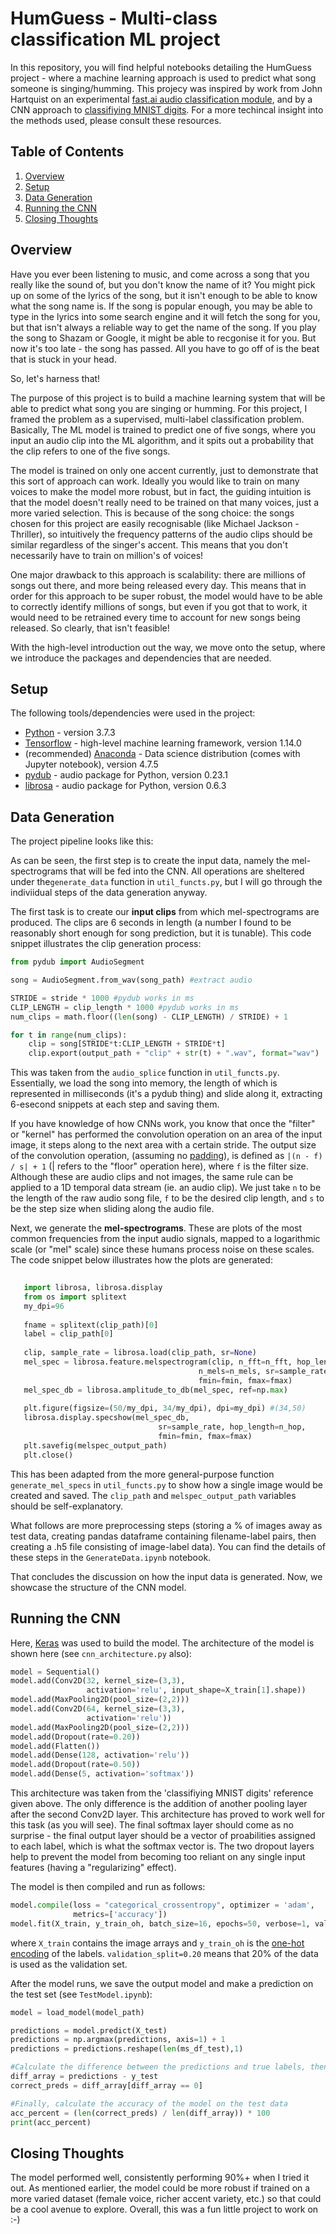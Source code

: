 # HumGuess - Multi-class classification ML project

In this repository, you will find helpful notebooks detailing the HumGuess project - where a machine learning approach is used to
predict what song someone is singing/humming. This projecy was inspired by work from John Hartquist on an experimental [fast.ai audio classification module](https://towardsdatascience.com/audio-classification-using-fastai-and-on-the-fly-frequency-transforms-4dbe1b540f89), and by a CNN approach to [classifiying MNIST digits](https://medium.com/x8-the-ai-community/audio-classification-using-cnn-coding-example-f9cbd272269e). For a more techincal insight into the methods used, please consult these resources.

## Table of Contents

1. [Overview](https://github.com/izwauld/HumGuess#overview)
2. [Setup](https://github.com/izwauld/HumGuess#setup)
3. [Data Generation](https://github.com/izwauld/HumGuess#data-generation)
4. [Running the CNN](https://github.com/izwauld/HumGuess#running-the-cnn) 
5. [Closing Thoughts](https://github.com/izwauld/HumGuess#closing-thoughts)

## Overview

Have you ever been listening to music, and come across a song that you really like the sound of, but you don't know the name of it? You might pick up on some of the lyrics of the song, but it isn't enough to be able to know what the song name is. If the song is popular enough, you may be able to type in the lyrics into some search engine and it will fetch the song for you, but that isn't always a reliable way to get the name of the song. If you play the song to Shazam or Google, it might be able to recgonise it for you. But now it's too late - the song has passed. All you have to go off of is the beat that is stuck in your head.

So, let's harness that!

The purpose of this project is to build a machine learning system that will be able to predict what song you are singing or humming. For this project, I framed the problem as a supervised, multi-label classification problem. Basically, The ML model is trained to predict one of five songs, where you input an audio clip into the ML algorithm, and it spits out a probability that the clip refers to one of the five songs.

The model is trained on only one accent currently, just to demonstrate that this sort of approach can work. Ideally you would like to train on many voices to make the model more robust, but in fact, the guiding intuition is that the model doesn't really need to be trained on that many voices, just a more varied selection. This is because of the song choice: the songs chosen for this project are easily recognisable (like Michael Jackson - Thriller), so intuitively the frequency patterns of the audio clips should be similar regardless of the singer's accent. This means that you don't necessarily have to train on million's of voices! 

One major drawback to this approach is scalability: there are millions of songs out there, and more being released every day. This means that in order for this approach to be super robust, the model would have to be able to correctly identify millions of songs, but even if you got that to work, it would need to be retrained every time to account for new songs being released. So clearly, that isn't feasible!

With the high-level introduction out the way, we move onto the setup, where we introduce the packages and dependencies that are needed.


## Setup

The following tools/dependencies were used in the project:
* [Python](https://www.python.org/) - version 3.7.3
* [Tensorflow](https://www.tensorflow.org/) - high-level machine learning framework, version 1.14.0
* (recommended) [Anaconda](https://www.anaconda.com/) - Data science distribution (comes with Jupyter notebook), version 4.7.5
* [pydub](https://pypi.org/project/pydub/) - audio package for Python, version 0.23.1
* [librosa](https://librosa.github.io/librosa/) - audio package for Python, version 0.6.3


## Data Generation

The project pipeline looks like this:

As can be seen, the first step is to create the input data, namely the mel-spectrograms that will be fed into the CNN. All operations are sheltered under the`generate_data` function in `util_functs.py`, but I will go through the indiviidual steps of the data generation anyway.


The first task is to create our **input clips** from which mel-spectrograms are produced. The clips are 6 seconds in length (a number I found to be reasonably short enough for song prediction, but it is tunable). This code snippet illustrates the clip generation process:

```python
from pydub import AudioSegment

song = AudioSegment.from_wav(song_path) #extract audio

STRIDE = stride * 1000 #pydub works in ms
CLIP_LENGTH = clip_length * 1000 #pydub works in ms
num_clips = math.floor((len(song) - CLIP_LENGTH) / STRIDE) + 1

for t in range(num_clips):
    clip = song[STRIDE*t:CLIP_LENGTH + STRIDE*t]
    clip.export(output_path + "clip" + str(t) + ".wav", format="wav")
```
This was taken from the `audio_splice` function in `util_functs.py`. Essentially, we load the song into memory, the length of which is represented in milliseconds (it's a pydub thing) and slide along it, extracting 6-esecond snippets at each step and saving them. 

If you have knowledge of how CNNs work, you know that once the "filter" or "kernel" has performed the convolution operation on an area of the input image, it steps along to the next area with a certain stride. The output size of the convolution operation, (assuming no [padding](https://medium.com/@ayeshmanthaperera/what-is-padding-in-cnns-71b21fb0dd7)), is defined as `|(n - f) / s| + 1` (| refers to the "floor" operation here), where `f` is the filter size. Although these are audio clips and not images, the same rule can be applied to a 1D temporal data stream (ie. an audio clip). We just take `n` to be the length of the raw audio song file, `f` to be the desired clip length, and `s` to be the step size when sliding along the audio file. 


Next, we generate the **mel-spectrograms**. These are plots of the most common frequencies from the input audio signals, mapped to a logarithmic scale (or "mel" scale) since these humans process noise on these scales. The code snippet below illustrates how the plots are generated:

```python
    
   import librosa, librosa.display
   from os import splitext
   my_dpi=96
   
   fname = splitext(clip_path)[0]
   label = clip_path[0]
        
   clip, sample_rate = librosa.load(clip_path, sr=None)
   mel_spec = librosa.feature.melspectrogram(clip, n_fft=n_fft, hop_length=n_hop,
                                          n_mels=n_mels, sr=sample_rate, power=1.0, 
                                          fmin=fmin, fmax=fmax)
   mel_spec_db = librosa.amplitude_to_db(mel_spec, ref=np.max)
        
   plt.figure(figsize=(50/my_dpi, 34/my_dpi), dpi=my_dpi) #(34,50)
   librosa.display.specshow(mel_spec_db,
                                 sr=sample_rate, hop_length=n_hop,
                                 fmin=fmin, fmax=fmax)
   plt.savefig(melspec_output_path)
   plt.close()
```

This has been adapted from the more general-purpose function `generate_mel_specs` in `util_functs.py` to show how a single image would be created and saved. The `clip_path` and `melspec_output_path` variables should be self-explanatory.


What follows are more preprocessing steps (storing a % of images away as test data, creating pandas dataframe containing filename-label pairs, then creating a .h5 file consisting of image-label data). You can find the details of these steps in the `GenerateData.ipynb` notebook.

That concludes the discussion on how the input data is generated. Now, we showcase the structure of the CNN model.


## Running the CNN

Here, [Keras](https://keras.io/) was used to build the model. The architecture of the model is shown here (see `cnn_architecture.py` also):

```python
model = Sequential()
model.add(Conv2D(32, kernel_size=(3,3), 
                 activation='relu', input_shape=X_train[1].shape))
model.add(MaxPooling2D(pool_size=(2,2)))
model.add(Conv2D(64, kernel_size=(3,3), 
                 activation='relu'))
model.add(MaxPooling2D(pool_size=(2,2)))
model.add(Dropout(rate=0.20))
model.add(Flatten())
model.add(Dense(128, activation='relu'))
model.add(Dropout(rate=0.50))
model.add(Dense(5, activation='softmax'))
```

This architecture was taken from the 'classifiying MNIST digits' reference given above. The only difference is the addition of another pooling layer after the second Conv2D layer. This architecture has proved to work well for this task (as you will see). The final softmax layer should come as no surprise - the final output layer should be a vector of proabilities assigned to each label, which is what the softmax vector is. The two dropout layers help to prevent the model from becoming too reliant on any single input features (having a "regularizing" effect). 

The model is then compiled and run as follows:

```python
model.compile(loss = "categorical_crossentropy", optimizer = 'adam',
              metrics=['accuracy'])
model.fit(X_train, y_train_oh, batch_size=16, epochs=50, verbose=1, validation_split=0.20)
```
where `X_train` contains the image arrays and `y_train_oh` is the [one-hot encoding](https://machinelearningmastery.com/why-one-hot-encode-data-in-machine-learning/) of the labels. `validation_split=0.20` means that 20% of the data is used as the validation set.

After the model runs, we save the output model and make a prediction on the test set (see `TestModel.ipynb`):

```python
model = load_model(model_path)

predictions = model.predict(X_test)
predictions = np.argmax(predictions, axis=1) + 1
predictions = predictions.reshape(len(ms_df_test),1)

#Calculate the difference between the predictions and true labels, then find where the difference is 0 (correct predictions) 
diff_array = predictions - y_test
correct_preds = diff_array[diff_array == 0]

#Finally, calculate the accuracy of the model on the test data
acc_percent = (len(correct_preds) / len(diff_array)) * 100
print(acc_percent)
```


## Closing Thoughts

The model performed well, consistently performing 90%+ when I tried it out. As mentioned earlier, the model could be more robust if trained on a more varied dataset (female voice, richer accent variety, etc.) so that could be a cool avenue to explore. Overall, this was a fun little project to work on :-)

